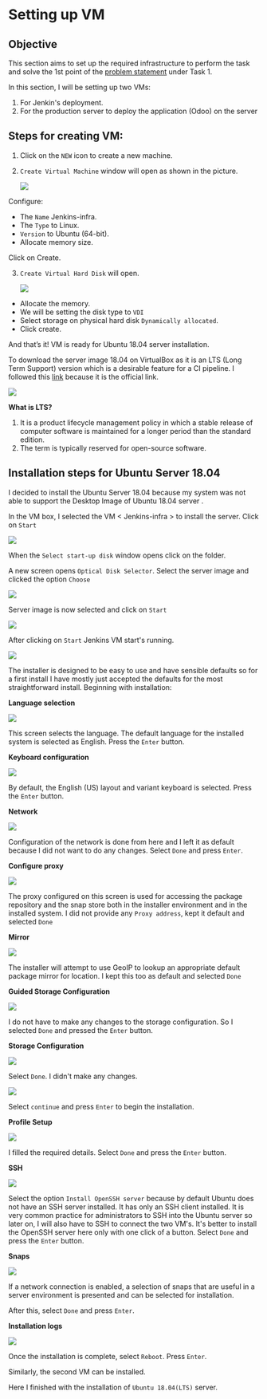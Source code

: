 # Setting up VM

## Objective

This section aims to set up the required infrastructure to perform the task and solve the 1st point of the [problem statement](https://intern-appsecco.netlify.app/problem-statement/) under Task 1.

In this section, I will be setting up two VMs:

1. For Jenkin's deployment.
2. For the production server to deploy the application (Odoo) on the server

## Steps for creating VM:

1. Click on the `NEW` icon to create a new machine.
2. `Create Virtual Machine` window will open as shown in the picture.
   
   ![](Images/2020-08-17_23-35.png)

Configure: 

* The `Name` Jenkins-infra.
* The `Type` to Linux.
* `Version` to Ubuntu (64-bit).
* Allocate memory size.

Click on Create.

3. `Create Virtual Hard Disk` will open.
   
   ![](Images/2020-08-17_23-38.png)

* Allocate the memory. 
* We will be setting the disk type to `VDI`
* Select storage on physical hard disk `Dynamically allocated`.
* Click create.

And that’s it! VM is ready for Ubuntu 18.04 server installation.

To download the server image 18.04 on VirtualBox as it is an LTS (Long Term Support) version which is a desirable feature for a CI pipeline. I followed this [link](https://releases.ubuntu.com/18.04/) because it is the official link.

![](Images/2020-08-18_17-18.png)

**What is LTS?**

1. It is a product lifecycle management policy in which a stable release of computer software is maintained for a longer period than the standard edition.
2. The term is typically reserved for open-source software.

## Installation steps for Ubuntu Server 18.04

I decided to install the Ubuntu Server 18.04 because my system was not able to support the Desktop Image of Ubuntu 18.04 server .

In the VM box, I selected the VM < Jenkins-infra > to install the server.
Click on `Start`

![](Images/2020-08-18_22-06.png)

When the `Select start-up disk` window opens click on the folder.

A new screen opens `Optical Disk Selector`. Select the server image and clicked the option `Choose`

![](Images/2020-08-18_22-08.png)

Server image is now selected and click on `Start`

![](Images/2020-08-18_22-09.png)

After clicking on `Start` Jenkins VM start's running.

![](Images/2020-08-18_22-10.png)

The installer is designed to be easy to use and have sensible defaults so for a first install I have mostly just accepted the defaults for the most straightforward install. Beginning with installation:

**Language selection**

![](Images/2020-08-18_22-12.png)

This screen selects the language. The default language for the installed system is selected as English. Press the `Enter` button.

**Keyboard configuration**

![](Images/2020-08-18_22-13.png)

By default, the English (US) layout and variant keyboard is selected. Press the `Enter` button.

**Network**

![](Images/2020-08-18_22-14.png)

 Configuration of the network is done from here and I left it as default because I did not want to do any changes. Select `Done` and press `Enter`.

 **Configure proxy**

![](Images/2020-08-18_22-15.png)

The proxy configured on this screen is used for accessing the package repository and the snap store both in the installer environment and in the installed system. I did not provide any `Proxy address`, kept it default and selected `Done`

**Mirror**

![](Images/2020-08-18_22-15_1.png)

The installer will attempt to use GeoIP to lookup an appropriate default package mirror for
location. I kept this too as default and selected `Done`  

**Guided Storage Configuration**

![](Images/2020-08-18_22-16.png)

I do not have to make any changes to the storage configuration. So I selected `Done` and 
pressed the `Enter` button.

**Storage Configuration**

![](Images/2020-08-18_22-16_1.png)

Select `Done`. I didn't make any changes.

![](Images/2020-08-18_22-19.png)

Select `continue` and press `Enter` to begin the installation.

**Profile Setup**

![](Images/2020-08-18_22-27.png)

I filled the required details. Select `Done` and press the `Enter` button.

**SSH**

![](Images/2020-08-18_22-27_1.png)

Select the option `Install OpenSSH server` because by default Ubuntu does not have an SSH server installed. It has only an SSH client installed. It is very common practice for administrators to SSH into the Ubuntu server so later on, I will also have to SSH to connect the two VM's. It's better to install the OpenSSH server here only with one click of a button.
Select `Done` and press the `Enter` button.

**Snaps**

![](Images/2020-08-18_22-28.png)

If a network connection is enabled, a selection of snaps that are useful in a server environment is presented and can be selected for installation.

After this, select `Done` and press `Enter`.

**Installation logs**

![](Images/2020-08-18_22-29.png)

Once the installation is complete, select `Reboot`. Press `Enter`.

Similarly, the second VM can be installed.

Here I finished with the installation of `Ubuntu 18.04(LTS)` server.
